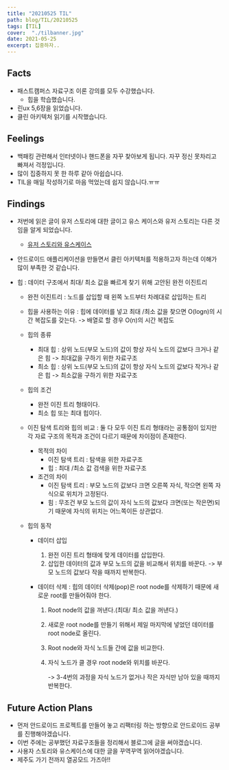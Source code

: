 ```yaml
---
title: "20210525 TIL"
path: blog/TIL/20210525
tags: [TIL]
cover:  "./tilbanner.jpg"
date: 2021-05-25
excerpt: 집중하자..
---
```


## Facts

* 패스트캠퍼스 자료구조 이론 강의를 모두 수강했습니다. 
  * 힙을 학습했습니다.
* 린ux 5,6장을 읽었습니다. 
* 클린 아키텍처 읽기를 시작했습니다. 

## Feelings

* 백패킹 관련해서 인터넷이나 핸드폰을 자꾸 찾아보게 됩니다. 자꾸 정신 못차리고 빠져서 걱정입니다. 
* 많이 집중하지 못 한 하루 같아 아쉽습니다. 
* TIL을 매일 작성하기로 마음 먹었는데 쉽지 않습니다.ㅠㅠ

## Findings

* 저번에 읽은 글이 유저 스토리에 대한 글이고 유스 케이스와 유저 스토리는 다른 것임을 알게 되었습니다.

  * [유저 스토리와 유스케이스](http://www.agile-ux.com/2009/01/23/use-cases-user-stories-so-precious-but-not-the-same/)

* 안드로이드 애플리케이션을 만들면서 클린 아키텍처를 적용하고자 하는데 이해가 많이 부족한 것 같습니다.

* 힙 : 데이터 구조에서 최대/ 최소 값을 빠르게 찾기 위해 고안된 완전 이진트리 

  * 완전 이진트리 : 노드를 삽입할 때 왼쪽 노드부터 차례대로 삽입하는 트리 

  * 힙을 사용하는 이유 : 힙에 데이터를 넣고 최대 /최소 값을 찾으면 O(logn)의 시간 복잡도를 갖는다. -> 배열로 할 경우 O(n)의 시간 복잡도 

  * 힙의 종류 

    * 최대 힙 : 상위 노드(부모 노드)의 값이 항상 자식 노드의 값보다 크거나 같은 힘 -> 최대값을 구하기 위한 자료구조
    * 최소 힙 : 상위 노드(부모 노드)의 값이 항상 자식 노드의 값보다 작거나 같은 힙 -> 최소값을 구하기 위한 자료구조 

  * 힙의 조건 

    * 완전 이진 트리 형태이다.
    * 최소 힙 또는 최대 힙이다.

  * 이진 탐색 트리와 힙의 비교 : 둘 다 모두 이진 트리 형태라는 공통점이 있지만 각 자료 구조의 목적과 조건이 다르기 때문에 차이점이 존재한다.

    * 목적의 차이 	
      * 이진 탐색 트리 : 탐색을 위한 자료구조 
      * 힙 : 최대 /최소 값 검색을 위한 자료구조 
    * 조건의 차이 
      * 이진 탐색 트리 : 부모 노드의 값보다 크면 오른쪽 자식, 작으면 왼쪽 자식으로 위치가 고정된다.
      * 힘 : 무조건 부모 노드의 값이 자식 노드의 값보다 크면(또는 작은면)되기 때문에 자식의 위치는 어느쪽이든 상관없다.

  * 힙의 동작 

    * 데이터 삽입 

      1. 완전 이진 트리 형태에 맞게 데이터를 삽입한다.
      2. 삽입한 데이터의 값과 부모 노드의 값을 비교해서 위치를 바꾼다. -> 부모 노드의 값보다 작을 때까지 반복한다.

    * 데이터 삭제 : 힙의 데이터 삭제(pop)은 root node를 삭제하기 때문에 새로운 root를 만들어줘야 한다.

      1. Root node의 값을 꺼낸다.(최대/ 최소 값을 꺼낸다.)

      2. 새로운 root node를 만들기 위해서 제일 마지막에 넣었던 데이터를 root node로 올린다.

      3. Root node와 자식 노드들 간에 값을 비교한다.

      4. 자식 노드가 클 경우 root node와 위치를 바꾼다.

         -> 3-4번의 과정을 자식 노드가 없거나 작은 자식만 남아 있을 때까지 반복한다.

## Future Action Plans

- 먼저 안드로이드 프로젝트를 만들어 놓고 리팩터링 하는 방향으로 안드로이드 공부를 진행해야겠습니다.
- 이번 주에는 공부했던 자료구조들을 정리해서 블로그에 글을 써야겠습니다.
- 사용자 스토리와 유스케이스에 대한 글을 꾸역꾸역 읽어야겠습니다. 
- 제주도 가기 전까지 열공모드 가즈아!!